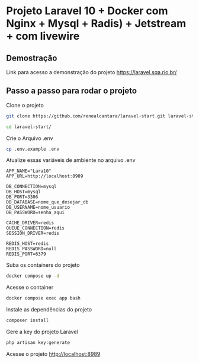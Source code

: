 # Projeto  Laravel 10 + Docker com Nginx + Mysql + Radis) + Jetstream + com livewire

## Demostração
Link para acesso a demonstração do projeto
https://laravel.sqa.rio.br/

## Passo a passo para rodar o projeto
Clone o projeto
```sh
git clone https://github.com/renealcantara/laravel-start.git laravel-start
```
```sh
cd laravel-start/
```


Crie o Arquivo .env
```sh
cp .env.example .env
```


Atualize essas variáveis de ambiente no arquivo .env
```dosini
APP_NAME="Lara10"
APP_URL=http://localhost:8989

DB_CONNECTION=mysql
DB_HOST=mysql
DB_PORT=3306
DB_DATABASE=nome_que_desejar_db
DB_USERNAME=nome_usuario
DB_PASSWORD=senha_aqui

CACHE_DRIVER=redis
QUEUE_CONNECTION=redis
SESSION_DRIVER=redis

REDIS_HOST=redis
REDIS_PASSWORD=null
REDIS_PORT=6379
```


Suba os containers do projeto
```sh
docker compose up -d
```


Acesse o container
```sh
docker compose exec app bash
```


Instale as dependências do projeto
```sh
composer install
```


Gere a key do projeto Laravel
```sh
php artisan key:generate
```


Acesse o projeto
[http://localhost:8989](http://localhost:8989)